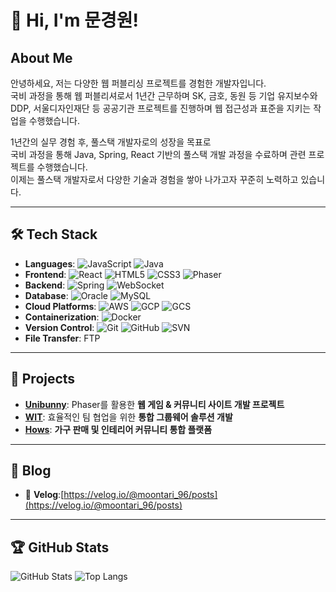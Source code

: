 # 👋 Hi, I'm 문경원! 

## About Me
안녕하세요, 저는 다양한 웹 퍼블리싱 프로젝트를 경험한 개발자입니다.  
국비 과정을 통해 웹 퍼블리셔로서 1년간 근무하며 SK, 금호, 동원 등 기업 유지보수와  
DDP, 서울디자인재단 등 공공기관 프로젝트를 진행하며 웹 접근성과 표준을 지키는 작업을 수행했습니다.  

1년간의 실무 경험 후, 풀스택 개발자로의 성장을 목표로  
국비 과정을 통해 Java, Spring, React 기반의 풀스택 개발 과정을 수료하며 관련 프로젝트를 수행했습니다.  
이제는 풀스택 개발자로서 다양한 기술과 경험을 쌓아 나가고자 꾸준히 노력하고 있습니다.

---

## 🛠️ Tech Stack
- **Languages**: ![JavaScript](https://img.shields.io/badge/-JavaScript-F7DF1E?style=flat-square&logo=javascript&logoColor=black) ![Java](https://img.shields.io/badge/-Java-007396?style=flat-square&logo=java&logoColor=white)
- **Frontend**: ![React](https://img.shields.io/badge/-React-61DAFB?style=flat-square&logo=react&logoColor=black) ![HTML5](https://img.shields.io/badge/-HTML5-E34F26?style=flat-square&logo=html5&logoColor=white) ![CSS3](https://img.shields.io/badge/-CSS3-1572B6?style=flat-square&logo=css3) ![Phaser](https://img.shields.io/badge/-Phaser-000000?style=flat-square&logo=phaser&logoColor=white)
- **Backend**: ![Spring](https://img.shields.io/badge/-Spring-6DB33F?style=flat-square&logo=spring&logoColor=white) ![WebSocket](https://img.shields.io/badge/-WebSocket-000000?style=flat-square&logo=websocket&logoColor=white)
- **Database**: ![Oracle](https://img.shields.io/badge/-Oracle-F80000?style=flat-square&logo=oracle) ![MySQL](https://img.shields.io/badge/-MySQL-4479A1?style=flat-square&logo=mysql&logoColor=white)
- **Cloud Platforms**: ![AWS](https://img.shields.io/badge/-AWS-232F3E?style=flat-square&logo=amazon-aws&logoColor=white) ![GCP](https://img.shields.io/badge/-GCP-4285F4?style=flat-square&logo=google-cloud&logoColor=white) ![GCS](https://img.shields.io/badge/-GCS-4285F4?style=flat-square&logo=google-cloud&logoColor=white)
- **Containerization**: ![Docker](https://img.shields.io/badge/-Docker-2496ED?style=flat-square&logo=docker&logoColor=white)
- **Version Control**: ![Git](https://img.shields.io/badge/-Git-F05032?style=flat-square&logo=git&logoColor=white) ![GitHub](https://img.shields.io/badge/-GitHub-181717?style=flat-square&logo=github) ![SVN](https://img.shields.io/badge/-SVN-809CC9?style=flat-square&logo=subversion&logoColor=white)
- **File Transfer**: FTP

---

## 🧩 Projects
- **[Unibunny](https://github.com/Moontari-96/Unibunny)**: Phaser를 활용한 **웹 게임 & 커뮤니티 사이트 개발 프로젝트**
- **[WIT](https://github.com/Moontari-96/WIT)**: 효율적인 팀 협업을 위한 **통합 그룹웨어 솔루션 개발**
- **[Hows](https://github.com/seunghye00/Hows)**: **가구 판매 및 인테리어 커뮤니티 통합 플랫폼**

---

## 📝 Blog
- 📖 **Velog**:[https://velog.io/@moontari_96/posts](https://velog.io/@moontari_96/posts)

---

## 🏆 GitHub Stats
![GitHub Stats](https://github-readme-stats.vercel.app/api?username=Moontari-96&show_icons=true&theme=dracula)
![Top Langs](https://github-readme-stats.vercel.app/api/top-langs/?username=Moontari-96&layout=compact&theme=dracula)
